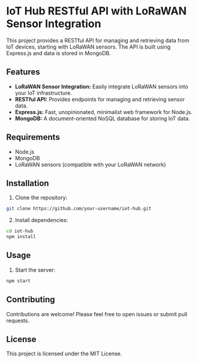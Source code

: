 # IoT Hub RESTful API with LoRaWAN Sensor Integration

This project provides a RESTful API for managing and retrieving data from IoT devices, starting with LoRaWAN sensors. The API is built using Express.js and data is stored in MongoDB.

## Features

- **LoRaWAN Sensor Integration:** Easily integrate LoRaWAN sensors into your IoT infrastructure.
- **RESTful API:** Provides endpoints for managing and retrieving sensor data.
- **Express.js:** Fast, unopinionated, minimalist web framework for Node.js.
- **MongoDB:** A document-oriented NoSQL database for storing IoT data.

## Requirements

- Node.js
- MongoDB
- LoRaWAN sensors (compatible with your LoRaWAN network)

## Installation

1. Clone the repository:

```bash
git clone https://github.com/your-username/iot-hub.git
```

2. Install dependencies:
```bash
cd iot-hub
npm install
```

## Usage
1. Start the server:
```bash
npm start
```

## Contributing

Contributions are welcome! Please feel free to open issues or submit pull requests.

## License

This project is licensed under the MIT License.